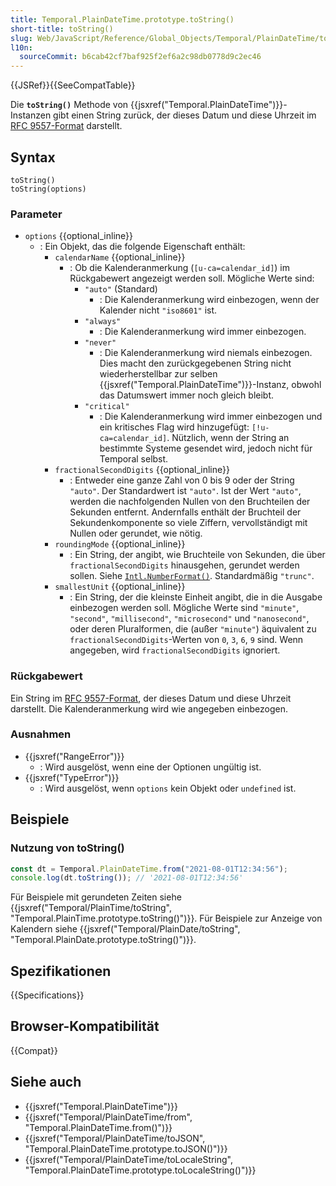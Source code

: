 ```yaml
---
title: Temporal.PlainDateTime.prototype.toString()
short-title: toString()
slug: Web/JavaScript/Reference/Global_Objects/Temporal/PlainDateTime/toString
l10n:
  sourceCommit: b6cab42cf7baf925f2ef6a2c98db0778d9c2ec46
---
```


{{JSRef}}{{SeeCompatTable}}

Die **`toString()`** Methode von {{jsxref("Temporal.PlainDateTime")}}-Instanzen gibt einen String zurück, der dieses Datum und diese Uhrzeit im [RFC 9557-Format](/de/docs/Web/JavaScript/Reference/Global_Objects/Temporal/PlainDateTime#rfc_9557_format) darstellt.

## Syntax

```js-nolint
toString()
toString(options)
```

### Parameter

- `options` {{optional_inline}}
  - : Ein Objekt, das die folgende Eigenschaft enthält:
    - `calendarName` {{optional_inline}}
      - : Ob die Kalenderanmerkung (`[u-ca=calendar_id]`) im Rückgabewert angezeigt werden soll. Mögliche Werte sind:
        - `"auto"` (Standard)
          - : Die Kalenderanmerkung wird einbezogen, wenn der Kalender nicht `"iso8601"` ist.
        - `"always"`
          - : Die Kalenderanmerkung wird immer einbezogen.
        - `"never"`
          - : Die Kalenderanmerkung wird niemals einbezogen. Dies macht den zurückgegebenen String nicht wiederherstellbar zur selben {{jsxref("Temporal.PlainDateTime")}}-Instanz, obwohl das Datumswert immer noch gleich bleibt.
        - `"critical"`
          - : Die Kalenderanmerkung wird immer einbezogen und ein kritisches Flag wird hinzugefügt: `[!u-ca=calendar_id]`. Nützlich, wenn der String an bestimmte Systeme gesendet wird, jedoch nicht für Temporal selbst.
    - `fractionalSecondDigits` {{optional_inline}}
      - : Entweder eine ganze Zahl von 0 bis 9 oder der String `"auto"`. Der Standardwert ist `"auto"`. Ist der Wert `"auto"`, werden die nachfolgenden Nullen von den Bruchteilen der Sekunden entfernt. Andernfalls enthält der Bruchteil der Sekundenkomponente so viele Ziffern, vervollständigt mit Nullen oder gerundet, wie nötig.
    - `roundingMode` {{optional_inline}}
      - : Ein String, der angibt, wie Bruchteile von Sekunden, die über `fractionalSecondDigits` hinausgehen, gerundet werden sollen. Siehe [`Intl.NumberFormat()`](/de/docs/Web/JavaScript/Reference/Global_Objects/Intl/NumberFormat/NumberFormat#roundingmode). Standardmäßig `"trunc"`.
    - `smallestUnit` {{optional_inline}}
      - : Ein String, der die kleinste Einheit angibt, die in die Ausgabe einbezogen werden soll. Mögliche Werte sind `"minute"`, `"second"`, `"millisecond"`, `"microsecond"` und `"nanosecond"`, oder deren Pluralformen, die (außer `"minute"`) äquivalent zu `fractionalSecondDigits`-Werten von `0`, `3`, `6`, `9` sind. Wenn angegeben, wird `fractionalSecondDigits` ignoriert.

### Rückgabewert

Ein String im [RFC 9557-Format](/de/docs/Web/JavaScript/Reference/Global_Objects/Temporal/PlainDateTime#rfc_9557_format), der dieses Datum und diese Uhrzeit darstellt. Die Kalenderanmerkung wird wie angegeben einbezogen.

### Ausnahmen

- {{jsxref("RangeError")}}
  - : Wird ausgelöst, wenn eine der Optionen ungültig ist.
- {{jsxref("TypeError")}}
  - : Wird ausgelöst, wenn `options` kein Objekt oder `undefined` ist.

## Beispiele

### Nutzung von toString()

```js
const dt = Temporal.PlainDateTime.from("2021-08-01T12:34:56");
console.log(dt.toString()); // '2021-08-01T12:34:56'
```

Für Beispiele mit gerundeten Zeiten siehe {{jsxref("Temporal/PlainTime/toString", "Temporal.PlainTime.prototype.toString()")}}. Für Beispiele zur Anzeige von Kalendern siehe {{jsxref("Temporal/PlainDate/toString", "Temporal.PlainDate.prototype.toString()")}}.

## Spezifikationen

{{Specifications}}

## Browser-Kompatibilität

{{Compat}}

## Siehe auch

- {{jsxref("Temporal.PlainDateTime")}}
- {{jsxref("Temporal/PlainDateTime/from", "Temporal.PlainDateTime.from()")}}
- {{jsxref("Temporal/PlainDateTime/toJSON", "Temporal.PlainDateTime.prototype.toJSON()")}}
- {{jsxref("Temporal/PlainDateTime/toLocaleString", "Temporal.PlainDateTime.prototype.toLocaleString()")}}
